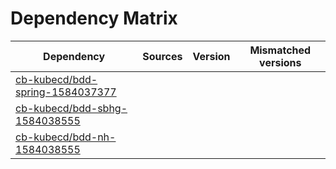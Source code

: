 # Dependency Matrix

Dependency | Sources | Version | Mismatched versions
---------- | ------- | ------- | -------------------
[cb-kubecd/bdd-spring-1584037377](https://github.com/cb-kubecd/bdd-spring-1584037377.git) |  | []() | 
[cb-kubecd/bdd-sbhg-1584038555](https://github.com/cb-kubecd/bdd-sbhg-1584038555.git) |  | []() | 
[cb-kubecd/bdd-nh-1584038555](https://github.com/cb-kubecd/bdd-nh-1584038555.git) |  | []() | 
